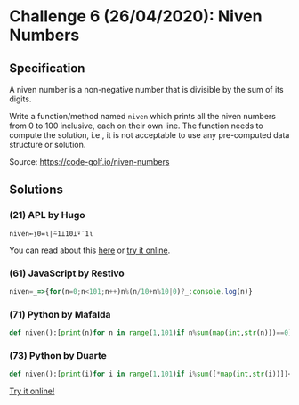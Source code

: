 # Challenge 6 (26/04/2020): Niven Numbers

## Specification

A niven number is a non-negative number that is divisible by the sum of its digits.

Write a function/method named `niven` which prints all the niven numbers from 0 to 100 inclusive, each on their own line. The function needs to compute the solution, i.e., it is not acceptable to use any pre-computed data structure or solution.

Source: https://code-golf.io/niven-numbers

## Solutions

### (21) APL by Hugo

```apl
niven←⍸0=⍳|⍨1⊥10⊥⍣¯1⍳
```

You can read about this [here](http://hugosereno.eu/blog/2020/04/26/golfing-in-apl-during-covid/) or [try it online](https://tio.run/##SyzI0U2pTMzJT///Py@zLDXvUduER707DGwf9W6uedS7wvBR11JDAyDxqHfxofWGQNH/j/qmKgBVKYCVKxgaGPwHAA).

### (61) JavaScript by Restivo

```javascript
niven=_=>{for(n=0;n<101;n++)n%(n/10+n%10|0)?_:console.log(n)}
```

### (71) Python by Mafalda
```python
def niven():[print(n)for n in range(1,101)if n%sum(map(int,str(n)))==0]
```

### (73) Python by Duarte

```python
def niven():[print(i)for i in range(1,101)if i%sum([*map(int,str(i))])<1]
```

[Try it online!](https://tio.run/##LcwxCoAwDADAr2QREulgcRHxJ@Ig2GoGY0mr4OtjB/fj0luOS/ohqdkWIgg/QZDGOSlLQaZ4KTCwgK6yB/TOd544Ajf5PnFuzzVhlS4XrZoWmvxi/2If)
